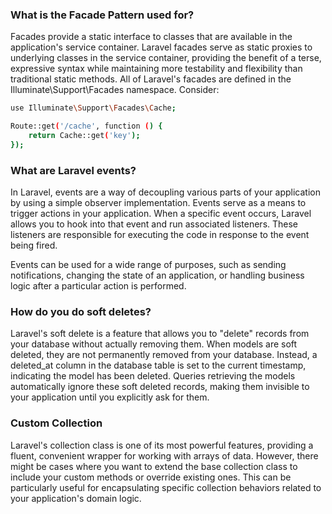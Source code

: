 
### What is the Facade Pattern used for?
Facades provide a static interface to classes that are available in the application's service container. Laravel facades serve as static proxies to underlying classes in the service container, providing the benefit of a terse, expressive syntax while maintaining more testability and flexibility than traditional static methods.
All of Laravel's facades are defined in the Illuminate\Support\Facades namespace. Consider:

```bash
use Illuminate\Support\Facades\Cache;

Route::get('/cache', function () {
    return Cache::get('key');
});

```

### What are Laravel events?
In Laravel, events are a way of decoupling various parts of your application by using a simple observer implementation. Events serve as a means to trigger actions in your application. When a specific event occurs, Laravel allows you to hook into that event and run associated listeners. These listeners are responsible for executing the code in response to the event being fired.

Events can be used for a wide range of purposes, such as sending notifications, changing the state of an application, or handling business logic after a particular action is performed.

### How do you do soft deletes?
Laravel's soft delete is a feature that allows you to "delete" records from your database without actually removing them. When models are soft deleted, they are not permanently removed from your database. Instead, a deleted_at column in the database table is set to the current timestamp, indicating the model has been deleted. Queries retrieving the models automatically ignore these soft deleted records, making them invisible to your application until you explicitly ask for them.

### Custom Collection
Laravel's collection class is one of its most powerful features, providing a fluent, convenient wrapper for working with arrays of data. However, there might be cases where you want to extend the base collection class to include your custom methods or override existing ones. This can be particularly useful for encapsulating specific collection behaviors related to your application's domain logic.
